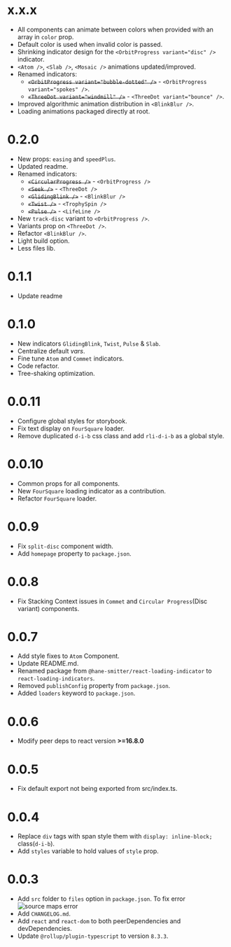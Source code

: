 # x.x.x

- All components can animate between colors when provided with an array in `color` prop.
- Default color is used when invalid color is passed.
- Shrinking indicator design for the `<OrbitProgress variant="disc" />` indicator.
- `<Atom />`, `<Slab />`, `<Mosaic />` animations updated/improved.
- Renamed indicators:
  - ~~`<OrbitProgress variant="bubble-dotted" />`~~ - `<OrbitProgress variant="spokes" />`.
  - ~~`<ThreeDot variant="windmill" />`~~ - `<ThreeDot variant="bounce" />`.
- Improved algorithmic animation distribution in `<BlinkBlur />`.
- Loading animations packaged directly at root.

# 0.2.0

- New props: `easing` and `speedPlus`.
- Updated readme.
- Renamed indicators:
  - ~~`<CircularProgress />`~~ - `<OrbitProgress />`
  - ~~`<Seek />`~~ - `<ThreeDot />`
  - ~~`<GlidingBlink />`~~ - `<BlinkBlur />`
  - ~~`<Twist />`~~ - `<TrophySpin />`
  - ~~`<Pulse />`~~ - `<LifeLine />`
- New `track-disc` variant to `<OrbitProgress />`.
- Variants prop on `<ThreeDot />`.
- Refactor `<BlinkBlur />`.
- Light build option.
- Less files lib.

# 0.1.1

- Update readme

# 0.1.0

- New indicators `GlidingBlink`, `Twist`, `Pulse` & `Slab`.
- Centralize default _vars_.
- Fine tune `Atom` and `Commet` indicators.
- Code refactor.
- Tree-shaking optimization.

# 0.0.11

- Configure global styles for storybook.
- Fix text display on `FourSquare` loader.
- Remove duplicated `d-i-b` css class and add `rli-d-i-b` as a global style.

# 0.0.10

- Common props for all components.
- New `FourSquare` loading indicator as a contribution.
- Refactor `FourSquare` loader.

# 0.0.9

- Fix `split-disc` component width.
- Add `homepage` property to `package.json`.

# 0.0.8

- Fix Stacking Context issues in `Commet` and `Circular Progress`(Disc variant) components.

# 0.0.7

- Add style fixes to `Atom` Component.
- Update README.md.
- Renamed package from `@hane-smitter/react-loading-indicator` to `react-loading-indicators`.
- Removed `publishConfig` property from `package.json`.
- Added `loaders` keyword to `package.json`.

# 0.0.6

- Modify peer deps to react version **>=16.8.0**

# 0.0.5

- Fix default export not being exported from src/index.ts.

# 0.0.4

- Replace `div` tags with span style them with `display: inline-block;` class(`d-i-b`).
- Add `styles` variable to hold values of `style` prop.

# 0.0.3

- Add `src` folder to `files` option in `package.json`. To fix error
  ![source maps error](https://user-images.githubusercontent.com/49382800/191842094-1565223c-7d88-455b-a2e9-01439a2ae485.png)
- Add `CHANGELOG.md`.
- Add `react` and `react-dom` to both peerDependencies and devDependencies.
- Update `@rollup/plugin-typescript` to version `8.3.3`.

